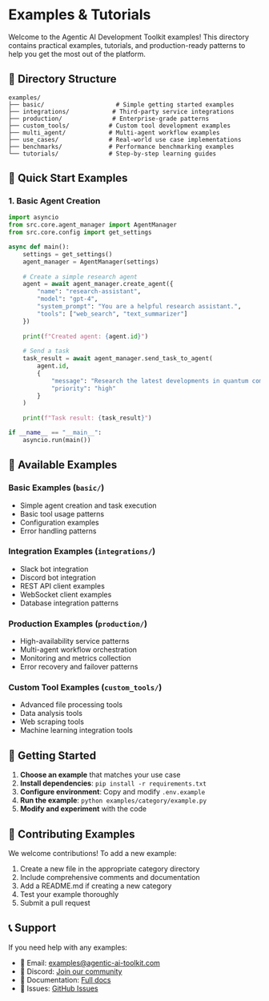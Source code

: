 # Examples & Tutorials

Welcome to the Agentic AI Development Toolkit examples! This directory contains practical examples, tutorials, and production-ready patterns to help you get the most out of the platform.

## 📁 Directory Structure

```
examples/
├── basic/                    # Simple getting started examples
├── integrations/            # Third-party service integrations
├── production/              # Enterprise-grade patterns
├── custom_tools/           # Custom tool development examples
├── multi_agent/            # Multi-agent workflow examples
├── use_cases/              # Real-world use case implementations
├── benchmarks/             # Performance benchmarking examples
└── tutorials/              # Step-by-step learning guides
```

## 🚀 Quick Start Examples

### 1. Basic Agent Creation

```python
import asyncio
from src.core.agent_manager import AgentManager
from src.core.config import get_settings

async def main():
    settings = get_settings()
    agent_manager = AgentManager(settings)
    
    # Create a simple research agent
    agent = await agent_manager.create_agent({
        "name": "research-assistant",
        "model": "gpt-4",
        "system_prompt": "You are a helpful research assistant.",
        "tools": ["web_search", "text_summarizer"]
    })
    
    print(f"Created agent: {agent.id}")
    
    # Send a task
    task_result = await agent_manager.send_task_to_agent(
        agent.id,
        {
            "message": "Research the latest developments in quantum computing",
            "priority": "high"
        }
    )
    
    print(f"Task result: {task_result}")

if __name__ == "__main__":
    asyncio.run(main())
```

## 🔧 Available Examples

### Basic Examples (`basic/`)
- Simple agent creation and task execution
- Basic tool usage patterns
- Configuration examples
- Error handling patterns

### Integration Examples (`integrations/`)
- Slack bot integration
- Discord bot integration  
- REST API client examples
- WebSocket client examples
- Database integration patterns

### Production Examples (`production/`)
- High-availability service patterns
- Multi-agent workflow orchestration
- Monitoring and metrics collection
- Error recovery and failover patterns

### Custom Tool Examples (`custom_tools/`)
- Advanced file processing tools
- Data analysis tools
- Web scraping tools
- Machine learning integration tools

## 🚀 Getting Started

1. **Choose an example** that matches your use case
2. **Install dependencies**: `pip install -r requirements.txt`
3. **Configure environment**: Copy and modify `.env.example`
4. **Run the example**: `python examples/category/example.py`
5. **Modify and experiment** with the code

## 🤝 Contributing Examples

We welcome contributions! To add a new example:

1. Create a new file in the appropriate category directory
2. Include comprehensive comments and documentation
3. Add a README.md if creating a new category
4. Test your example thoroughly
5. Submit a pull request

## 📞 Support

If you need help with any examples:

- 📧 Email: examples@agentic-ai-toolkit.com
- 💬 Discord: [Join our community](https://discord.gg/agentic-ai)
- 📖 Documentation: [Full docs](../docs/README.md)
- 🐛 Issues: [GitHub Issues](https://github.com/yourusername/agentic-ai-dev-toolkit/issues)